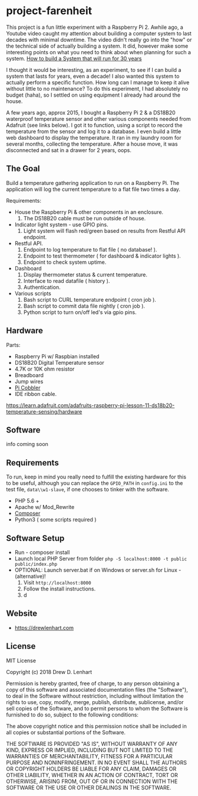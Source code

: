 # project-farenheit

This project is a fun little experiment with a Raspberry Pi 2. Awhile ago, a Youtube video caught my attention about building a computer system to last decades with minimal downtime. The video didn't really go into the "how" or the technical side of actually building a system. It did, however make some interesting points on what you need to think about when planning for such a system. [How to build a System that will run for 30 years](https://youtu.be/ALEor2mnIsI)

I thought it would be interesting, as an experiment, to see if I can build a system that lasts for years, even a decade! I also wanted this system to actually perform a specific function. How long can I manage to keep it alive without little to no maintenance? To do this experiment, I had absolutely no budget (haha), so I settled on using equipment I already had around the house.

A few years ago, approx 2015, I bought a Raspberry Pi 2 & a DS18B20 waterproof temperature sensor and other various components needed from Adafruit (see links below). I got it to function, using a script to record the temperature from the sensor and log it to a database. I even build a little web dashboard to display the temperature. It ran in my laundry room for several months, collecting the temperature. After a house move, it was disconnected and sat in a drawer for 2 years, oops.

## The Goal

Build a temperature gathering application to run on a Raspberry Pi. The application will log the current temperature to a flat file two times a day.

Requirements:
* House the Raspberry Pi & other components in an enclosure.
  1. The DS18B20 cable must be run outside of house.
* Indicator light system - use GPIO pins.
  1.  Light system will flash red/green based on results from Restful API endpoint.
* Restful API.
  1.  Endpoint to log temperature to flat file ( no database! ).
  2.  Endpoint to test thermometer ( for dashboard & indicator lights ).
  3.  Endpoint to check system uptime.
* Dashboard
  1.  Display thermometer status & current temperature.
  2.  Interface to read datafile ( history ).
  3.  Authentication.
* Various scripts
  1.  Bash script to CURL temperature endpoint ( cron job ).
  2.  Bash script to commit data file nightly ( cron job ).
  3.  Python script to turn on/off led's via gpio pins.


## Hardware

Parts:
* Raspberry Pi w/ Raspbian installed
* DS18B20 Digital Temperature sensor
* 4.7K or 10K ohm resistor
* Breadboard
* Jump wires
* [Pi Cobbler](https://www.adafruit.com/product/2029)
* IDE ribbon cable.


https://learn.adafruit.com/adafruits-raspberry-pi-lesson-11-ds18b20-temperature-sensing/hardware

## Software

info coming soon

## Requirements

To run, keep in mind you really need to fulfill the existing hardware for this to be useful, although you can replace the `GPIO_PATH` in `config.ini` to the test file, `data\\w1-slave`, if one chooses to tinker with the software.

* PHP 5.6 +
* Apache w/ Mod_Rewrite
* [Composer](https://getcomposer.org/download/)
* Python3 ( some scripts required )

## Software Setup

* Run - composer install
* Launch local PHP Server from folder `php -S localhost:8000 -t public public/index.php`
* OPTIONAL: Launch server.bat if on Windows or server.sh for Linux - (alternative)!
  1. Visit `http://localhost:8000`
    1. Follow the install instructions.
    2. d


## Website

* https://drewlenhart.com

## License

MIT License

Copyright (c) 2018 Drew D. Lenhart

Permission is hereby granted, free of charge, to any person obtaining a copy of this software and associated documentation files (the "Software"), to deal in the Software without restriction, including without limitation the rights to use, copy, modify, merge, publish, distribute, sublicense, and/or sell copies of the Software, and to permit persons to whom the Software is furnished to do so, subject to the following conditions:

The above copyright notice and this permission notice shall be included in all copies or substantial portions of the Software.

THE SOFTWARE IS PROVIDED "AS IS", WITHOUT WARRANTY OF ANY KIND, EXPRESS OR IMPLIED, INCLUDING BUT NOT LIMITED TO THE WARRANTIES OF MERCHANTABILITY, FITNESS FOR A PARTICULAR PURPOSE AND NONINFRINGEMENT. IN NO EVENT SHALL THE AUTHORS OR COPYRIGHT HOLDERS BE LIABLE FOR ANY CLAIM, DAMAGES OR OTHER LIABILITY, WHETHER IN AN ACTION OF CONTRACT, TORT OR OTHERWISE, ARISING FROM, OUT OF OR IN CONNECTION WITH THE SOFTWARE OR THE USE OR OTHER DEALINGS IN THE SOFTWARE.
